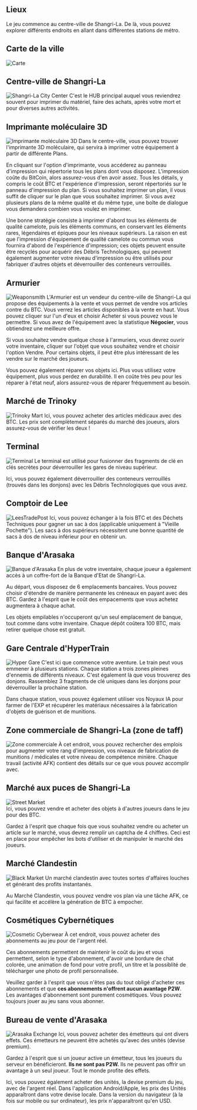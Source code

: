## Lieux
Le jeu commence au centre-ville de Shangri-La. De là, vous pouvez explorer différents endroits en allant dans différentes stations de métro.

## Carte de la ville

![Carte](/resources/mobile-tutorial/Map.png)

## Centre-ville de Shangri-La
![Shangri-La City Center](/resources/mobile-tutorial/Shangri-LaCityCenter.png)
C'est le HUB principal auquel vous reviendrez souvent pour imprimer du matériel, faire des achats, après votre mort et pour diverses autres activités.

## Imprimante moléculaire 3D
![Imprimante moléculaire 3D](/resources/mobile-tutorial/Molecular3DPrinter.png)
Dans le centre-ville, vous pouvez trouver l'imprimante 3D moléculaire, qui servira à imprimer votre équipement à partir de différente Plans.

En cliquant sur l'option d'imprimante, vous accéderez au panneau d'impression qui répertorie tous les plans dont vous disposez.
L'impression coûte du BitCoin, alors assurez-vous d'en avoir assez. Tous les détails, y compris le coût BTC et l'expérience d'impression, seront répertoriés sur le panneau d'impression du plan.
Si vous souhaitez imprimer un plan, il vous suffit de cliquer sur le plan que vous souhaitez imprimer. Si vous avez plusieurs plans de la même qualité et du même type, une boîte de dialogue vous demandera combien vous voulez en imprimer.

Une bonne stratégie consiste à imprimer d'abord tous les éléments de qualité camelote, puis les éléments communs, en conservant les éléments rares, légendaires et épiques pour les niveaux supérieurs. La raison en est que l'impression d'équipement de qualité camelote ou commun vous fournira d'abord de l'expérience d'impression; ces objets peuvent ensuite être recyclés pour acquérir des Débris Technologiques, qui peuvent également augmenter votre niveau d'impression ou être utilisés pour fabriquer d'autres objets et déverrouiller des conteneurs verrouillés.

## Armurier
![Weaponsmith](/resources/mobile-tutorial/WeaponSmith.png)
L'Armurier est un vendeur du centre-ville de Shangri-La qui propose des équipements à la vente et vous permet de vendre vos articles contre du BTC. Vous verrez les articles disponibles à la vente en haut. Vous pouvez cliquer sur l'un d'eux et choisir Acheter si vous pouvez vous le permettre.
Si vous avez de l'équipement avec la statistique **Négocier**, vous obtiendrez une meilleure offre.

Si vous souhaitez vendre quelque chose à l'armuriers, vous devrez ouvrir votre inventaire, cliquer sur l'objet que vous souhaitez vendre et choisir l'option Vendre. Pour certains objets, il peut être plus intéressant de les vendre sur le marché des joueurs.

Vous pouvez également réparer vos objets ici. Plus vous utilisez votre équipement, plus vous perdez en durabilité. Il en coûte très peu pour les réparer à l'état neuf, alors assurez-vous de réparer fréquemment au besoin.

## Marché de Trinoky
![Trinoky Mart](/resources/mobile-tutorial/TrinokyMart.png)
Ici, vous pouvez acheter des articles médicaux avec des BTC. Les prix sont complètement séparés du marché des joueurs, alors assurez-vous de vérifier les deux !

## Terminal
![Terminal](/resources/mobile-tutorial/Terminal.png)
Le terminal est utilisé pour fusionner des fragments de clé en clés secrètes pour déverrouiller les gares de niveau supérieur.

Ici, vous pouvez également déverrouiller des conteneurs verrouillés (trouvés dans les donjons) avec les Débris Technologiques que vous avez.

## Comptoir de Lee
![LeesTradePost](/resources/mobile-tutorial/LeesTradingPost.png)
Ici, vous pouvez échanger à la fois BTC et des Déchets Techniques pour gagner un sac à dos (applicable uniquement à "Vieille Pochette"). Les sacs à dos supérieurs nécessitent une bonne quantité de sacs à dos de niveau inférieur pour en obtenir un.

## Banque d'Arasaka
![Banque d'Arasaka](/resources/mobile-tutorial/BankOfArasaka.png)
En plus de votre inventaire, chaque joueur a également accès à un coffre-fort de la Banque d'Etat de Shangri-La.

Au départ, vous disposez de 6 emplacements bancaires. Vous pouvez choisir d'étendre de manière permanente les créneaux en payant avec des BTC. Gardez à l'esprit que le coût des empacements que vous achetez augmentera à chaque achat.

Les objets empilables n'occuperont qu'un seul emplacement de banque, tout comme dans votre inventaire. Chaque dépôt coûtera 100 BTC, mais retirer quelque chose est gratuit.

## Gare Centrale d'HyperTrain
![Hyper Gare](/resources/mobile-tutorial/HyperTrainCentralStation.png)
C'est ici que commence votre aventure. Le train peut vous emmener à plusieurs stations. Chaque station a trois zones pleines d'ennemis de différents niveaux. C'est également là que vous trouverez des donjons. Rassemblez 3 fragments de clé uniques dans les donjons pour déverrouiller la prochaine station.

Dans chaque station, vous pouvez également utiliser vos Noyaux IA pour farmer de l'EXP et récupérer les matériaux nécessaires à la fabrication d'objets de guérison et de munitions.

## Zone commerciale de Shangri-La (zone de taff)
![Zone commerciale](/resources/mobile-tutorial/Shangri-LaCommercialArea.png)
À cet endroit, vous pouvez rechercher des emplois pour augmenter votre rang d'impression, vos niveaux de fabrication de munitions / médicales et votre niveau de compétence minière. Chaque travail (activité AFK) contient des détails sur ce que vous pouvez accomplir avec.

## Marché aux puces de Shangri-La
![Street Market](/resources/mobile-tutorial/Shangri-LaMarketStreet.png)  
Ici, vous pouvez vendre et acheter des objets à d'autres joueurs dans le jeu pour des BTC.

Gardez à l'esprit que chaque fois que vous souhaitez vendre ou acheter un article sur le marché, vous devrez remplir un captcha de 4 chiffres.
Ceci est en place pour empêcher les bots d'utiliser et de manipuler le marché des joueurs.

## Marché Clandestin
![Black Market](/resources/mobile-tutorial/BlackMarket.png)
Un marché clandestin avec toutes sortes d'affaires louches et générant des profits instantanés.

Au Marché Clandestin, vous pouvez vendre vos plan via une tâche AFK, ce qui facilite et accélère la génération de BTC à empocher.

## Cosmétiques Cybernétiques
![Cosmetic Cyberwear](/resources/mobile-tutorial/CosmeticCyberwear.png)
À cet endroit, vous pouvez acheter des abonnements au jeu pour de l'argent réel.

Ces abonnements permettent de maintenir le coût du jeu et vous permettent, selon le type d'abonnement, d'avoir une bordure de chat colorée, une animation de fond pour votre profil, un titre et la possiblité de télécharger une photo de profil personnalisée.

Veuillez garder à l'esprit que vous n'êtes pas du tout obligé d'acheter ces abonnements et que **ces abonnements n'offrent aucun avantage P2W**.
Les avantages d'abonnement sont purement cosmétiques.
Vous pouvez toujours jouer au jeu sans vous abonner.

## Bureau de vente d'Arasaka
![Arasaka Exchange](/resources/mobile-tutorial/ArasakaUnitExchange.png)
Ici, vous pouvez acheter des émetteurs qui ont divers effets. Ces émetteurs ne peuvent être achetés qu'avec des unités (devise premium).

Gardez à l'esprit que si un joueur active un émetteur, tous les joueurs du serveur en bénéficieront.
**Ils ne sont pas P2W.**
Ils ne peuvent pas offrir un avantage à un seul joueur. Tout le monde profite des effets.

Ici, vous pouvez également acheter des unités, la devise premium du jeu, avec de l'argent réel.
Dans l'application Android/Apple, les prix des Unités apparaîtront dans votre devise locale.
Dans la version du navigateur (à la fois sur mobile ou sur ordinateur), les prix n'apparaîtront qu'en USD.







